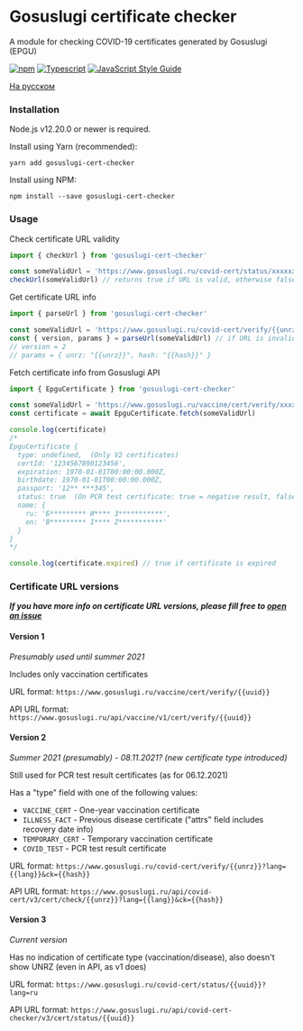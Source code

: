 # Gosuslugi certificate checker

A module for checking COVID-19 certificates generated by Gosuslugi (EPGU)

[![npm](https://img.shields.io/npm/v/gosuslugi-cert-checker)](https://www.npmjs.com/package/gosuslugi-cert-checker) [![Typescript](https://img.shields.io/badge/TypeScript-007ACC?logo=typescript&logoColor=white)](https://www.typescriptlang.org/) [![JavaScript Style Guide](https://img.shields.io/badge/code_style-standard-brightgreen.svg)](https://standardjs.com)

[На русском](README_RU.md)

### Installation

Node.js v12.20.0 or newer is required.

Install using Yarn (recommended):

```
yarn add gosuslugi-cert-checker
```

Install using NPM:

```
npm install --save gosuslugi-cert-checker
```



### Usage

Check certificate URL validity

```javascript
import { checkUrl } from 'gosuslugi-cert-checker'

const someValidUrl = 'https://www.gosuslugi.ru/covid-cert/status/xxxxxx'
checkUrl(someValidUrl) // returns true if URL is valid, otherwise false
```

Get certificate URL info

```javascript
import { parseUrl } from 'gosuslugi-cert-checker'

const someValidUrl = 'https://www.gosuslugi.ru/covid-cert/verify/{{unrz}}?lang=ru&ck={{hash}}'
const { version, params } = parseUrl(someValidUrl) // if URL is invalid, throws InvalidUrlError
// version = 2
// params = { unrz: "{{unrz}}", hash: "{{hash}}" }
```

Fetch certificate info from Gosuslugi API

```javascript
import { EpguCertificate } from 'gosuslugi-cert-checker'

const someValidUrl = 'https://www.gosuslugi.ru/vaccine/cert/verify/xxxxx'
const certificate = await EpguCertificate.fetch(someValidUrl)

console.log(certificate)
/*
EpguCertificate {
  type: undefined,  (Only V2 certificates)
  certId: '1234567890123456',
  expiration: 1970-01-01T00:00:00.000Z,
  birthdate: 1970-01-01T00:00:00.000Z,
  passport: '12** ***345',
  status: true  (On PCR test certificate: true = negative result, false = positive result)
  name: {
    ru: 'Б********* И**** З***********',
    en: 'B********* I**** Z***********'
  }
}
*/

console.log(certificate.expired) // true if certificate is expired
```



### Certificate URL versions

_**If you have more info on certificate URL versions, please fill free to [open an issue](https://github.com/m4l3vich/gosuslugi-cert-checker/issues/new)**_

#### Version 1

*Presumably used until summer 2021*

Includes only vaccination certificates

URL format: `https://www.gosuslugi.ru/vaccine/cert/verify/{{uuid}}`

API URL format: `https://www.gosuslugi.ru/api/vaccine/v1/cert/verify/{{uuid}}`

#### Version 2

*Summer 2021 (presumably) - 08.11.2021? (new certificate type introduced)*

Still used for PCR test result certificates (as for 06.12.2021)

Has a "type" field with one of the following values:

- `VACCINE_CERT` - One-year vaccination certificate
- `ILLNESS_FACT` - Previous disease certificate ("attrs" field includes recovery date info)
- `TEMPORARY_CERT` - Temporary vaccination certificate
- `COVID_TEST` - PCR test result certificate

URL format: `https://www.gosuslugi.ru/covid-cert/verify/{{unrz}}?lang={{lang}}&ck={{hash}}`

API URL format: `https://www.gosuslugi.ru/api/covid-cert/v3/cert/check/{{unrz}}?lang={{lang}}&ck={{hash}}`

#### Version 3

*Current version*

Has no indication of certificate type (vaccination/disease), also doesn't show UNRZ (even in API, as v1 does)

URL format: `https://www.gosuslugi.ru/covid-cert/status/{{uuid}}?lang=ru`

API URL format: `https://www.gosuslugi.ru/api/covid-cert-checker/v3/cert/status/{{uuid}}`

